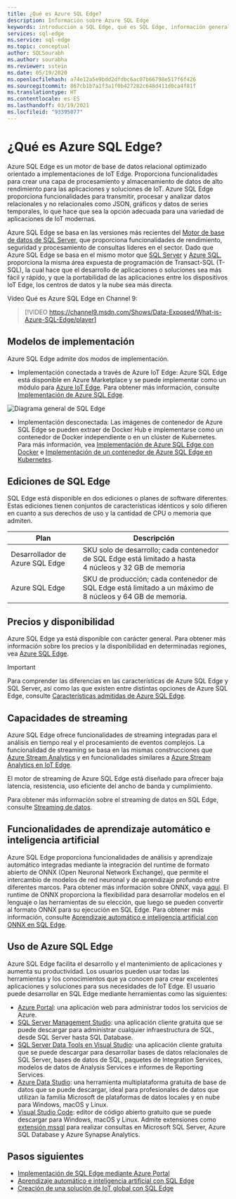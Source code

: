 ```yaml
---
title: ¿Qué es Azure SQL Edge?
description: Información sobre Azure SQL Edge
keywords: introducción a SQL Edge, qué es SQL Edge, información general sobre SQL Edge
services: sql-edge
ms.service: sql-edge
ms.topic: conceptual
author: SQLSourabh
ms.author: sourabha
ms.reviewer: sstein
ms.date: 05/19/2020
ms.openlocfilehash: a74e12a5e9bdd2dfdbc6ac07b66798e517f6f426
ms.sourcegitcommit: 867cb1b7a1f3a1f0b427282c648d411d0ca4f81f
ms.translationtype: HT
ms.contentlocale: es-ES
ms.lasthandoff: 03/19/2021
ms.locfileid: "93395077"
---
```

# <a name="what-is-azure-sql-edge"></a>¿Qué es Azure SQL Edge?

Azure SQL Edge es un motor de base de datos relacional optimizado orientado a implementaciones de IoT Edge. Proporciona funcionalidades para crear una capa de procesamiento y almacenamiento de datos de alto rendimiento para las aplicaciones y soluciones de IoT. Azure SQL Edge proporciona funcionalidades para transmitir, procesar y analizar datos relacionales y no relacionales como JSON, gráficos y datos de series temporales, lo que hace que sea la opción adecuada para una variedad de aplicaciones de IoT modernas.

Azure SQL Edge se basa en las versiones más recientes del [Motor de base de datos de SQL Server](/sql/sql-server/sql-server-technical-documentation), que proporciona funcionalidades de rendimiento, seguridad y procesamiento de consultas líderes en el sector. Dado que Azure SQL Edge se basa en el mismo motor que [SQL Server](/sql/sql-server/sql-server-technical-documentation) y [Azure SQL](../azure-sql/index.yml), proporciona la misma área expuesta de programación de Transact-SQL (T-SQL), la cual hace que el desarrollo de aplicaciones o soluciones sea más fácil y rápido, y que la portabilidad de las aplicaciones entre los dispositivos IoT Edge, los centros de datos y la nube sea más directa.

Vídeo Qué es Azure SQL Edge en Channel 9:
> [!VIDEO https://channel9.msdn.com/Shows/Data-Exposed/What-is-Azure-SQL-Edge/player]

## <a name="deployment-models"></a>Modelos de implementación

Azure SQL Edge admite dos modos de implementación.

- Implementación conectada a través de Azure IoT Edge: Azure SQL Edge está disponible en Azure Marketplace y se puede implementar como un módulo para [Azure IoT Edge](../iot-edge/about-iot-edge.md). Para obtener más información, consulte [Implementación de Azure SQL Edge](deploy-portal.md).<br>

![Diagrama general de SQL Edge](media/overview/overview.png)

- Implementación desconectada: Las imágenes de contenedor de Azure SQL Edge se pueden extraer de Docker Hub e implementarse como un contenedor de Docker independiente o en un clúster de Kubernetes. Para más información, vea [Implementación de Azure SQL Edge con Docker](disconnected-deployment.md) e [Implementación de un contenedor de Azure SQL Edge en Kubernetes](deploy-kubernetes.md).

## <a name="editions-of-sql-edge"></a>Ediciones de SQL Edge

SQL Edge está disponible en dos ediciones o planes de software diferentes. Estas ediciones tienen conjuntos de características idénticos y solo difieren en cuanto a sus derechos de uso y la cantidad de CPU o memoria que admiten.

   |**Plan**  |**Descripción**  |
   |---------|---------|
   |Desarrollador de Azure SQL Edge  |  SKU solo de desarrollo; cada contenedor de SQL Edge está limitado a hasta 4 núcleos y 32 GB de memoria  |
   |Azure SQL Edge    |  SKU de producción; cada contenedor de SQL Edge está limitado a un máximo de 8 núcleos y 64 GB de memoria. |

## <a name="pricing-and-availability"></a>Precios y disponibilidad

Azure SQL Edge ya está disponible con carácter general. Para obtener más información sobre los precios y la disponibilidad en determinadas regiones, vea [Azure SQL Edge](https://azure.microsoft.com/services/sql-edge/).

> [!IMPORTANT]
> Para comprender las diferencias en las características de Azure SQL Edge y SQL Server, así como las que existen entre distintas opciones de Azure SQL Edge, consulte [Características admitidas de Azure SQL Edge](features.md).

## <a name="streaming-capabilities"></a>Capacidades de streaming  

Azure SQL Edge ofrece funcionalidades de streaming integradas para el análisis en tiempo real y el procesamiento de eventos complejos. La funcionalidad de streaming se basa en las mismas construcciones que [Azure Stream Analytics](../stream-analytics/stream-analytics-introduction.md) y en funcionalidades similares a [Azure Stream Analytics en IoT Edge](../stream-analytics/stream-analytics-edge.md).

El motor de streaming de Azure SQL Edge está diseñado para ofrecer baja latencia, resistencia, uso eficiente del ancho de banda y cumplimiento. 

Para obtener más información sobre el streaming de datos en SQL Edge, consulte [Streaming de datos](stream-data.md).

## <a name="machine-learning-and-artificial-intelligence-capabilities"></a>Funcionalidades de aprendizaje automático e inteligencia artificial

Azure SQL Edge proporciona funcionalidades de análisis y aprendizaje automático integradas mediante la integración del runtime de formato abierto de ONNX (Open Neuronal Network Exchange), que permite el intercambio de modelos de red neuronal y de aprendizaje profundo entre diferentes marcos. Para obtener más información sobre ONNX, vaya [aquí](https://onnx.ai/). El runtime de ONNX proporciona la flexibilidad para desarrollar modelos en el lenguaje o las herramientas de su elección, que luego se pueden convertir al formato ONNX para su ejecución en SQL Edge. Para obtener más información, consulte [Aprendizaje automático e inteligencia artificial con ONNX en SQL Edge](onnx-overview.md).

## <a name="working-with-azure-sql-edge"></a>Uso de Azure SQL Edge

Azure SQL Edge facilita el desarrollo y el mantenimiento de aplicaciones y aumenta su productividad. Los usuarios pueden usar todas las herramientas y los conocimientos que ya conocen para crear excelentes aplicaciones y soluciones para sus necesidades de IoT Edge. El usuario puede desarrollar en SQL Edge mediante herramientas como las siguientes:

- [Azure Portal](https://portal.azure.com/): una aplicación web para administrar todos los servicios de Azure.
- [SQL Server Management Studio](/sql/ssms/download-sql-server-management-studio-ssms/): una aplicación cliente gratuita que se puede descargar para administrar cualquier infraestructura de SQL, desde SQL Server hasta SQL Database.
- [SQL Server Data Tools en Visual Studio](/sql/ssdt/download-sql-server-data-tools-ssdt/): una aplicación cliente gratuita que se puede descargar para desarrollar bases de datos relacionales de SQL Server, bases de datos de SQL, paquetes de Integration Services, modelos de datos de Analysis Services e informes de Reporting Services.
- [Azure Data Studio](/sql/azure-data-studio/what-is/): una herramienta multiplataforma gratuita de base de datos que se puede descargar, ideal para profesionales de datos que utilizan la familia Microsoft de plataformas de datos locales y en nube para Windows, macOS y Linux.
- [Visual Studio Code](https://code.visualstudio.com/docs): editor de código abierto gratuito que se puede descargar para Windows, macOS y Linux. Admite extensiones como [extensión mssql](https://aka.ms/mssql-marketplace) para realizar consultas en Microsoft SQL Server, Azure SQL Database y Azure Synapse Analytics.


## <a name="next-steps"></a>Pasos siguientes

- [Implementación de SQL Edge mediante Azure Portal](deploy-portal.md)
- [Aprendizaje automático e inteligencia artificial con SQL Edge](onnx-overview.md)
- [Creación de una solución de IoT global con SQL Edge](tutorial-deploy-azure-resources.md)